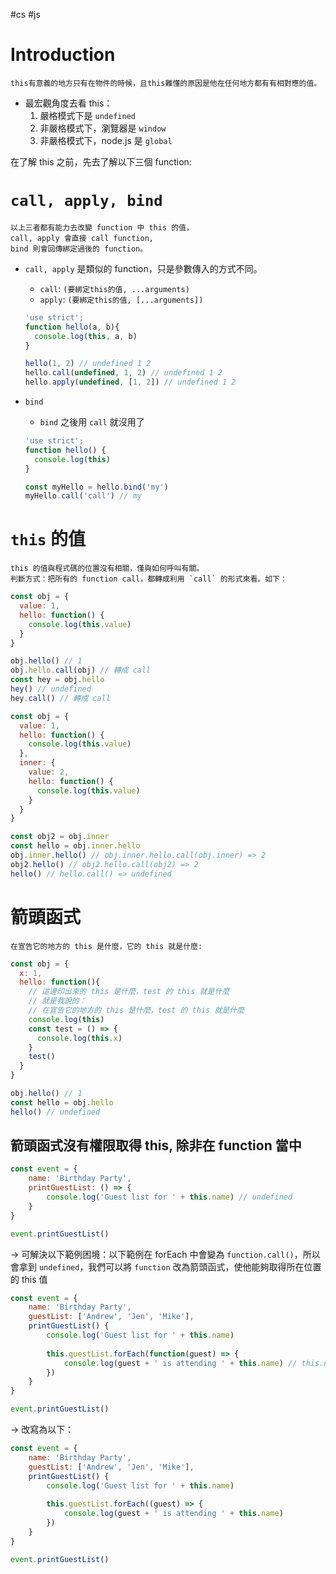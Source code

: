 #cs #js

# Introduction
	this有意義的地方只有在物件的時候，且this難懂的原因是他在任何地方都有有相對應的值。

- 最宏觀角度去看 this：
	1. 嚴格模式下是 `undefined`
	2. 非嚴格模式下，瀏覽器是 `window`
	3. 非嚴格模式下，node.js 是 `global`

在了解 this 之前，先去了解以下三個 function:

# `call, apply, bind`
	以上三者都有能力去改變 function 中 this 的值，
	call, apply 會直接 call function, 
	bind 則會回傳綁定過後的 function。

- `call, apply` 是類似的 function，只是參數傳入的方式不同。
	- `call`: `(要綁定this的值, ...arguments)`
	- `apply`: `(要綁定this的值, [...arguments])`
	```js
	'use strict';
	function hello(a, b){
	  console.log(this, a, b)
	}
	
	hello(1, 2) // undefined 1 2
	hello.call(undefined, 1, 2) // undefined 1 2
	hello.apply(undefined, [1, 2]) // undefined 1 2
	```

- `bind`
	- `bind` 之後用 `call` 就沒用了
	```js
	'use strict';
	function hello() {
	  console.log(this)
	}
	
	const myHello = hello.bind('my')
	myHello.call('call') // my
	```

# `this` 的值
	this 的值與程式碼的位置沒有相關，僅與如何呼叫有關。
	判斷方式：把所有的 function call，都轉成利用 `call` 的形式來看。如下：

```js
const obj = {
  value: 1,
  hello: function() {
	console.log(this.value)
  }
}

obj.hello() // 1
obj.hello.call(obj) // 轉成 call
const hey = obj.hello
hey() // undefined
hey.call() // 轉成 call
```

```js
const obj = {
  value: 1,
  hello: function() {
    console.log(this.value)
  },
  inner: {
    value: 2,
    hello: function() {
      console.log(this.value)
    }
  }
}

const obj2 = obj.inner
const hello = obj.inner.hello
obj.inner.hello() // obj.inner.hello.call(obj.inner) => 2
obj2.hello() // obj2.hello.call(obj2) => 2
hello() // hello.call() => undefined
```

# 箭頭函式
	在宣告它的地方的 this 是什麼，它的 this 就是什麼:
```js
const obj = {
  x: 1,
  hello: function(){
    // 這邊印出來的 this 是什麼，test 的 this 就是什麼
    // 就是我說的：
    // 在宣告它的地方的 this 是什麼，test 的 this 就是什麼
    console.log(this)     
    const test = () => {
      console.log(this.x)
    }
    test()
  }
}

obj.hello() // 1
const hello = obj.hello
hello() // undefined
```

## 箭頭函式沒有權限取得 this, 除非在 function 當中
```js
const event = {
    name: 'Birthday Party',
    printGuestList: () => {
        console.log('Guest list for ' + this.name) // undefined
    }
}

event.printGuestList()
```

→ 可解決以下範例困境：以下範例在 forEach 中會變為 `function.call()`，所以會拿到 `undefined`，我們可以將 `function` 改為箭頭函式，使他能夠取得所在位置的 this 值
```js
const event = {
    name: 'Birthday Party',
    guestList: ['Andrew', 'Jen', 'Mike'],
    printGuestList() {
        console.log('Guest list for ' + this.name)
        
        this.guestList.forEach(function(guest) => {
            console.log(guest + ' is attending ' + this.name) // this.name is undefined
        })
    }
}

event.printGuestList()
```

→ 改寫為以下：
```js
const event = {
    name: 'Birthday Party',
    guestList: ['Andrew', 'Jen', 'Mike'],
    printGuestList() {
        console.log('Guest list for ' + this.name)
        
        this.guestList.forEach((guest) => {
            console.log(guest + ' is attending ' + this.name)
        })
    }
}

event.printGuestList()
```